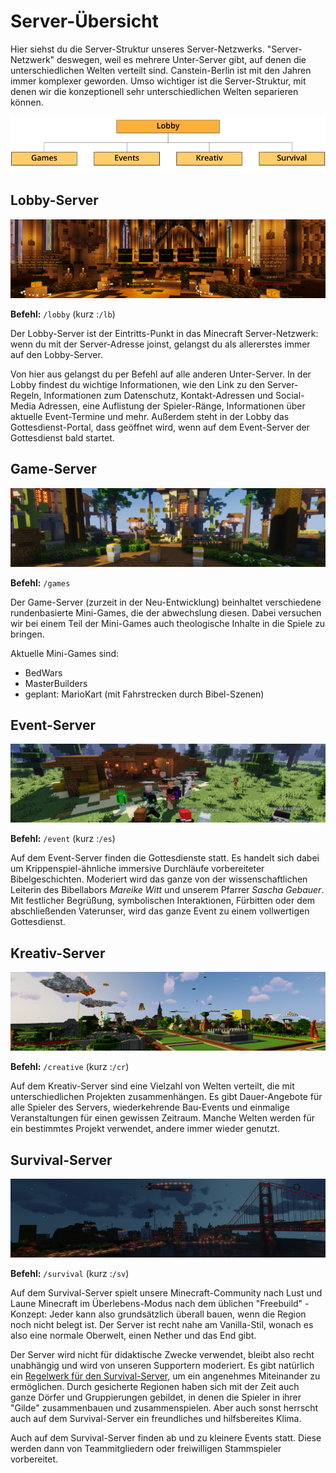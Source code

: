 # Server-Übersicht

Hier siehst du die Server-Struktur unseres Server-Netzwerks. "Server-Netzwerk" deswegen, weil es mehrere 
Unter-Server gibt, auf denen die unterschiedlichen Welten verteilt sind. Canstein-Berlin ist mit den Jahren immer 
komplexer geworden. Umso wichtiger ist die Server-Struktur, mit denen wir die konzeptionell sehr unterschiedlichen 
Welten separieren können.

![Server-Struktur](./images/Server-Struktur.png)

## Lobby-Server

![Lobby-Server](./images/server/Lobby.png)

**Befehl:** `/lobby` (kurz :`/lb`)

Der Lobby-Server ist der Eintritts-Punkt in das Minecraft Server-Netzwerk: wenn du mit der Server-Adresse joinst, 
gelangst du als allererstes immer auf den Lobby-Server.

Von hier aus gelangst du per Befehl auf alle anderen Unter-Server. In der Lobby findest du wichtige Informationen, 
wie den Link zu den Server-Regeln, Informationen zum Datenschutz, Kontakt-Adressen und Social-Media Adressen, eine 
Auflistung der Spieler-Ränge, Informationen über aktuelle Event-Termine und mehr. Außerdem steht in der Lobby das 
Gottesdienst-Portal, dass geöffnet wird, wenn auf dem Event-Server der Gottesdienst bald startet.

## Game-Server

![Game-Server](./images/server/Games.png)

**Befehl:** `/games`

Der Game-Server (zurzeit in der Neu-Entwicklung) beinhaltet verschiedene rundenbasierte Mini-Games, die der 
abwechslung diesen. Dabei versuchen wir bei einem Teil der Mini-Games auch theologische Inhalte in die 
Spiele zu bringen.

Aktuelle Mini-Games sind:

- BedWars
- MasterBuilders
- geplant: MarioKart (mit Fahrstrecken durch Bibel-Szenen)

## Event-Server

![Event-Server](./images/server/Events.png)

**Befehl:** `/event` (kurz :`/es`)

Auf dem Event-Server finden die Gottesdienste statt. Es handelt sich dabei um Krippenspiel-ähnliche immersive
Durchläufe vorbereiteter Bibelgeschichten. Moderiert wird das ganze von der wissenschaftlichen Leiterin des 
Bibellabors _Mareike Witt_ und unserem Pfarrer _Sascha Gebauer_. Mit festlicher Begrüßung, symbolischen
Interaktionen, Fürbitten oder dem abschließenden Vaterunser, wird das ganze Event zu einem vollwertigen Gottesdienst.

## Kreativ-Server

![Kreativ-Server](./images/server/Kreativ.png)

**Befehl:** `/creative` (kurz :`/cr`)

Auf dem Kreativ-Server sind eine Vielzahl von Welten verteilt, die mit unterschiedlichen Projekten zusammenhängen.
Es gibt Dauer-Angebote für alle Spieler des Servers, wiederkehrende Bau-Events und einmalige Veranstaltungen für
einen gewissen Zeitraum. Manche Welten werden für ein bestimmtes Projekt verwendet, andere immer wieder genutzt.

## Survival-Server

![Survival-Server](./images/server/Survival.png)

**Befehl:** `/survival` (kurz :`/sv`)

Auf dem Survival-Server spielt unsere Minecraft-Community nach Lust und Laune Minecraft im Überlebens-Modus nach dem
üblichen "Freebuild" - Konzept: Jeder kann also grundsätzlich überall bauen, wenn die Region noch nicht belegt ist. 
Der Server ist recht nahe am Vanilla-Stil, wonach es also eine normale Oberwelt, einen Nether und das End gibt.

Der Server wird nicht für didaktische Zwecke verwendet, bleibt also recht unabhängig und wird von unseren Supportern 
moderiert. Es gibt natürlich ein [Regelwerk für den Survival-Server](https://canstein-berlin.de/regeln-im-survival-server),
um ein angenehmes Miteinander zu ermöglichen. Durch gesicherte Regionen haben sich mit der Zeit auch ganze Dörfer 
und Gruppierungen gebildet, in denen die Spieler in ihrer "Gilde" zusammenbauen und zusammenspielen. Aber auch sonst 
herrscht auch auf dem Survival-Server ein freundliches und hilfsbereites Klima.

Auch auf dem Survival-Server finden ab und zu kleinere Events statt. Diese werden dann von Teammitgliedern oder 
freiwilligen Stammspieler vorbereitet.